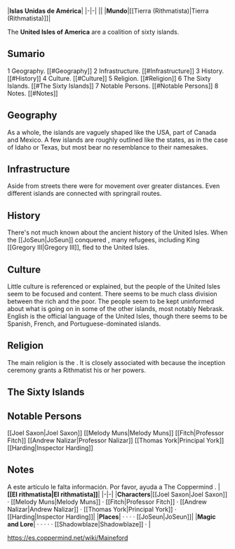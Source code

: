 |**Islas Unidas de América**|
|-|-|
||
|**Mundo**|[[Tierra (Rithmatista)\|Tierra (Rithmatista)]]|

The **United Isles of America** are a coalition of sixty islands.

## Sumario

1 Geography. [[#Geography]] 
2 Infrastructure. [[#Infrastructure]] 
3 History. [[#History]] 
4 Culture. [[#Culture]] 
5 Religion. [[#Religion]] 
6 The Sixty Islands. [[#The Sixty Islands]] 
7 Notable Persons. [[#Notable Persons]] 
8 Notes. [[#Notes]] 


## Geography
As a whole, the islands are vaguely shaped like the USA, part of Canada and Mexico. A few islands are roughly outlined like the states, as in the case of Idaho or Texas, but most bear no resemblance to their namesakes.

## Infrastructure
Aside from streets there were  for movement over greater distances. Even different islands are connected with springrail routes.

## History
There's not much known about the ancient history of the United Isles. When the [[JoSeun\|JoSeun]] conquered , many refugees, including King [[Gregory III\|Gregory III]], fled to the United Isles.

## Culture
Little culture is referenced or explained, but the people of the United Isles seem to be focused and content. There seems to be much class division between the rich and the poor. The people seem to be kept uninformed about what is going on in some of the other islands, most notably Nebrask.
English is the official language of the United Isles, though there seems to be Spanish, French, and Portuguese-dominated islands.

## Religion
The main religion is the . It is closely associated with  because the inception ceremony grants a Rithmatist his or her powers.

## The Sixty Islands



## Notable Persons

[[Joel Saxon\|Joel Saxon]]
[[Melody Muns\|Melody Muns]]
[[Fitch\|Professor Fitch]]
[[Andrew Nalizar\|Professor Nalizar]]
[[Thomas York\|Principal York]]
[[Harding\|Inspector Harding]]


## Notes

A este artículo le falta información. Por favor, ayuda a The Coppermind .
|**[[El rithmatista\|El rithmatista]]**|
|-|-|
|**Characters**|[[Joel Saxon\|Joel Saxon]] · [[Melody Muns\|Melody Muns]] · [[Fitch\|Professor Fitch]] · [[Andrew Nalizar\|Andrew Nalizar]] · [[Thomas York\|Principal York]] · [[Harding\|Inspector Harding]]|
|**Places**| ·  ·  ·  · [[JoSeun\|JoSeun]]|
|**Magic and Lore**| ·  ·  ·  ·  · [[Shadowblaze\|Shadowblaze]] · |



https://es.coppermind.net/wiki/Maineford